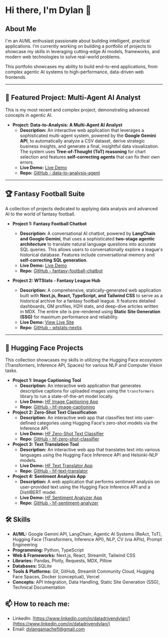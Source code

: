 # Hi there, I'm Dylan 👋

## About Me
I'm an AI/ML enthusiast passionate about building intelligent, practical applications. I'm currently working on building a portfolio of projects to showcase my skills in leveraging cutting-edge AI models, frameworks, and modern web technologies to solve real-world problems.

This portfolio showcases my ability to build end-to-end applications, from complex agentic AI systems to high-performance, data-driven web frontends.

---

## 🚀 Featured Project: Multi-Agent AI Analyst

This is my most recent and complex project, demonstrating advanced concepts in agentic AI.

*   **Project: Data-to-Analysis: A Multi-Agent AI Analyst**
    *   **Description:** An interactive web application that leverages a sophisticated multi-agent system, powered by the **Google Gemini API**, to automatically analyze a CSV dataset, derive strategic business insights, and generate a final, insightful data visualization. The system uses **Tree-of-Thought (ToT) reasoning** for chart selection and features **self-correcting agents** that can fix their own errors.
    *   **Live Demo:** [Live Demo](https://data-to-analysis-app.streamlit.app/)
    *   **Repo:** [GitHub - data-to-analysis-agent](https://github.com/dylangamachefl/data-to-analysis)

---

## 🏆 Fantasy Football Suite

A collection of projects dedicated to applying data analysis and advanced AI to the world of fantasy football.

*   **Project 1: Fantasy Football Chatbot**
    *   **Description:** A conversational AI chatbot, powered by **LangChain and Google Gemini**, that uses a sophisticated **two-stage agentic architecture** to translate natural language questions into accurate SQL queries. This allows users to conversationally explore a league's historical database. Features include conversational memory and **self-correcting SQL generation**.
    *   **Live Demo:** [Live Demo](https://fantasy-football-chatbot.streamlit.app/)
    *   **Repo:** [GitHub - fantasy-football-chatbot](https://github.com/dylangamachefl/fantasy-football-chatbot)

*   **Project 2: WTStats - Fantasy League Hub**
    *   **Description:** A comprehensive, statically-generated web application built with **Next.js, React, TypeScript, and Tailwind CSS** to serve as a historical archive for a fantasy football league. It features detailed dashboards, GM profiles, H2H stats, and deep-dive articles written in MDX. The entire site is pre-rendered using **Static Site Generation (SSG)** for maximum performance and reliability.
    *   **Live Demo:** [View Live Site](https://dylangamachefl.github.io/WTStats/)
    *   **Repo:** [GitHub - wtstats-nextjs](https://github.com/dylangamachefl/WTStats)

---

## 🤖 Hugging Face Projects

This collection showcases my skills in utilizing the Hugging Face ecosystem (Transformers, Inference API, Spaces) for various NLP and Computer Vision tasks.

*   **Project 1: Image Captioning Tool**
    *   **Description:** An interactive web application that generates descriptive captions for uploaded images using the `transformers` library to run a state-of-the-art model locally.
    *   **Live Demo:** [HF Image Captioning App](https://dylangamachefl-hf-image-captioning.hf.space)
    *   **Repo:** [GitHub - hf-image-captioning](https://github.com/dylangamachefl/hf-image-captioning)
*   **Project 2: Zero-Shot Text Classification**
    *   **Description:** An interactive web app that classifies text into user-defined categories using Hugging Face's zero-shot models via the Inference API.
    *   **Live Demo:** [HF Zero-Shot Text Classifier](https://dylangamachefl-hf-zero-shot-classifier.hf.space)
    *   **Repo:** [GitHub - hf-zero-shot-classifier](https://github.com/dylangamachefl/hf-zero-shot-classifier)
*   **Project 3: Text Translation Tool**
    *   **Description:** An interactive web app that translates text into various languages using the Hugging Face Inference API and Helsinki-NLP models.
    *   **Live Demo:** [HF Text Translator App](https://dylangamachefl-hf-text-translator.hf.space)
    *   **Repo:** [GitHub - hf-text-translator](https://github.com/dylangamachefl/hf-text-translator)
*   **Project 4: Sentiment Analysis App**
    *   **Description:** A web application that performs sentiment analysis on user-provided text using the Hugging Face Inference API and a DistilBERT model.
    *   **Live Demo:** [HF Sentiment Analyzer App](https://dylangamachefl-hf-sentiment-analyzer.hf.space)
    *   **Repo:** [GitHub - hf-sentiment-analyzer](https://github.com/dylangamachefl/hf-sentiment-analyzer)

## 🛠️ Skills
*   **AI/ML:** Google Gemini API, LangChain, Agentic AI Systems (ReAct, ToT), Hugging Face (Transformers, Inference API), NLP, CV (via APIs), Prompt Engineering
*   **Programming:** Python, TypeScript
*   **Web & Frameworks:** Next.js, React, Streamlit, Tailwind CSS
*   **Libraries:** Pandas, Plotly, Requests, MDX, Pillow
*   **Databases:** SQLite
*   **Tools & Platforms:** Git, GitHub, Streamlit Community Cloud, Hugging Face Spaces, Docker (conceptual), Vercel
*   **Concepts:** API Integration, Data Handling, Static Site Generation (SSG), Technical Documentation

## 📫 How to reach me:
*   LinkedIn: [https://www.linkedin.com/in/datadrivendylan/](https://www.linkedin.com/in/datadrivendylan/)
*   Email: dylangamachefl@gmail.com
